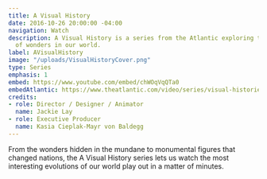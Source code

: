 ```yaml
---
title: A Visual History
date: 2016-10-26 20:00:00 -04:00
navigation: Watch
description: A Visual History is a series from the Atlantic exploring the evolution
  of wonders in our world.
label: AVisualHistory
image: "/uploads/VisualHistoryCover.png"
type: Series
emphasis: 1
embed: https://www.youtube.com/embed/chWOqVqQTa0
embedAtlantic: https://www.theatlantic.com/video/series/visual-histories/
credits:
- role: Director / Designer / Animator
  name: Jackie Lay
- role: Executive Producer
  name: Kasia Cieplak-Mayr von Baldegg
---
```


From the wonders hidden in the mundane to monumental figures that changed nations, the A Visual History series lets us watch the most interesting evolutions of our world play out in a matter of minutes.
